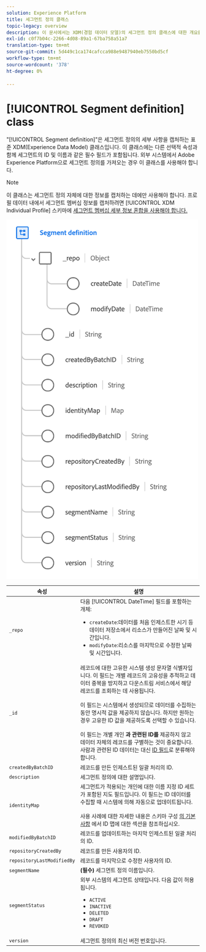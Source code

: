 ```yaml
---
solution: Experience Platform
title: 세그먼트 정의 클래스
topic-legacy: overview
description: 이 문서에서는 XDM(경험 데이터 모델)의 세그먼트 정의 클래스에 대한 개요를 제공합니다.
exl-id: c0f7b04c-2266-4d08-89a1-67ba758a51a7
translation-type: tm+mt
source-git-commit: 5d449c1ca174cafcca988e9487940eb7550bd5cf
workflow-type: tm+mt
source-wordcount: '378'
ht-degree: 0%

---
```


# [!UICONTROL Segment definition] class

&quot;[!UICONTROL Segment definition]&quot;은 세그먼트 정의의 세부 사항을 캡처하는 표준 XDM(Experience Data Model) 클래스입니다. 이 클래스에는 다른 선택적 속성과 함께 세그먼트의 ID 및 이름과 같은 필수 필드가 포함됩니다. 외부 시스템에서 Adobe Experience Platform으로 세그먼트 정의를 가져오는 경우 이 클래스를 사용해야 합니다.

>[!NOTE]
>
>이 클래스는 세그먼트 정의 자체에 대한 정보를 캡처하는 데에만 사용해야 합니다. 프로필 데이터 내에서 세그먼트 멤버십 정보를 캡처하려면 [!UICONTROL XDM Individual Profile] 스키마에 [세그먼트 멤버십 세부 정보 혼합을 사용해야 합니다.](../mixins/profile/segmentation.md)

![](../images/classes/segment-definition.png)

| 속성 | 설명 |
| --- | --- |
| `_repo` | 다음 [!UICONTROL DateTime] 필드를 포함하는 개체: <ul><li>`createDate`:데이터를 처음 인제스트한 시기 등 데이터 저장소에서 리소스가 만들어진 날짜 및 시간입니다.</li><li>`modifyDate`:리소스를 마지막으로 수정한 날짜 및 시간입니다.</li></ul> |
| `_id` | 레코드에 대한 고유한 시스템 생성 문자열 식별자입니다. 이 필드는 개별 레코드의 고유성을 추적하고 데이터 중복을 방지하고 다운스트림 서비스에서 해당 레코드를 조회하는 데 사용됩니다.<br><br>이 필드는 시스템에서 생성되므로 데이터를 수집하는 동안 명시적 값을 제공하지 않습니다. 하지만 원하는 경우 고유한 ID 값을 제공하도록 선택할 수 있습니다.<br><br>이 필드는 개별 개인 **과 관련된 ID를** 제공하지 않고 데이터 자체의 레코드를 구별하는 것이 중요합니다. 사람과 관련된 ID 데이터는 대신 [ID 필드](../schema/composition.md#identity)로 분류해야 합니다. |
| `createdByBatchID` | 레코드를 만든 인제스트된 일괄 처리의 ID. |
| `description` | 세그먼트 정의에 대한 설명입니다. |
| `identityMap` | 세그먼트가 적용되는 개인에 대한 이름 지정 ID 세트가 포함된 지도 필드입니다. 이 필드는 ID 데이터를 수집할 때 시스템에 의해 자동으로 업데이트됩니다.<br /><br />사용 사례에 대한 자세한 내용은 스키마 구성 [의 기본 사항](../schema/composition.md#identityMap) 에서 ID 맵에 대한 섹션을 참조하십시오. |
| `modifiedByBatchID` | 레코드를 업데이트하는 마지막 인제스트된 일괄 처리의 ID. |
| `repositoryCreatedBy` | 레코드를 만든 사용자의 ID. |
| `repositoryLastModifiedBy` | 레코드를 마지막으로 수정한 사용자의 ID. |
| `segmentName` | **(필수)** 세그먼트 정의 이름입니다. |
| `segmentStatus` | 외부 시스템의 세그먼트 상태입니다. 다음 값이 허용됩니다. <ul><li>`ACTIVE`</li><li>`INACTIVE`</li><li>`DELETED`</li><li>`DRAFT`</li><li>`REVOKED`</li></ul> |
| `version` | 세그먼트 정의의 최신 버전 번호입니다. |
